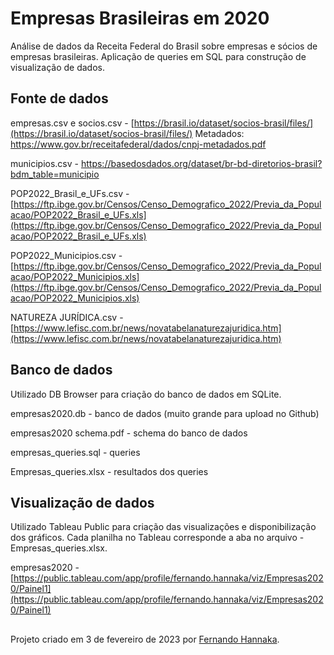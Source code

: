 # Empresas Brasileiras em 2020

Análise de dados da Receita Federal do Brasil sobre empresas e sócios de empresas brasileiras. Aplicação de queries em SQL para construção de visualização de dados.

## Fonte de dados

empresas.csv e socios.csv - [https://brasil.io/dataset/socios-brasil/files/](https://brasil.io/dataset/socios-brasil/files/)
Metadados: https://www.gov.br/receitafederal/dados/cnpj-metadados.pdf

municipios.csv - https://basedosdados.org/dataset/br-bd-diretorios-brasil?bdm_table=municipio

POP2022_Brasil_e_UFs.csv - [https://ftp.ibge.gov.br/Censos/Censo_Demografico_2022/Previa_da_Populacao/POP2022_Brasil_e_UFs.xls](https://ftp.ibge.gov.br/Censos/Censo_Demografico_2022/Previa_da_Populacao/POP2022_Brasil_e_UFs.xls)

POP2022_Municipios.csv - [https://ftp.ibge.gov.br/Censos/Censo_Demografico_2022/Previa_da_Populacao/POP2022_Municipios.xls](https://ftp.ibge.gov.br/Censos/Censo_Demografico_2022/Previa_da_Populacao/POP2022_Municipios.xls)

NATUREZA JURÍDICA.csv - [https://www.lefisc.com.br/news/novatabelanaturezajuridica.htm](https://www.lefisc.com.br/news/novatabelanaturezajuridica.htm)

## Banco de dados

Utilizado DB Browser para criação do banco de dados em SQLite.

empresas2020.db - banco de dados (muito grande para upload no Github)

empresas2020 schema.pdf - schema do banco de dados

empresas_queries.sql - queries

Empresas_queries.xlsx - resultados dos queries

## Visualização de dados

Utilizado Tableau Public para criação das visualizações e disponibilização dos gráficos. Cada planilha no Tableau corresponde a aba no arquivo - 
Empresas_queries.xlsx.

empresas2020 - [https://public.tableau.com/app/profile/fernando.hannaka/viz/Empresas2020/Painel1](https://public.tableau.com/app/profile/fernando.hannaka/viz/Empresas2020/Painel1)

##

Projeto criado em 3 de fevereiro de 2023 por [Fernando Hannaka](https://www.linkedin.com/in/fernandohannaka/).
